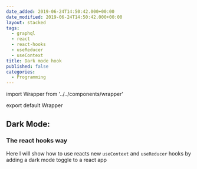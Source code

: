 ```yaml
---
date_added: 2019-06-24T14:50:42.000+00:00
date_modified: 2019-06-24T14:50:42.000+00:00
layout: stacked
tags:
  - graphql
  - react
  - react-hooks
  - useReducer
  - useContext
title: Dark mode hook
published: false
categories:
  - Programming
---
```


import Wrapper from '../../components/wrapper'

export default Wrapper

## Dark Mode:

### The react hooks way

Here I will show how to use reacts new `useContext` and `useReducer` hooks by adding a dark mode toggle to a react app
